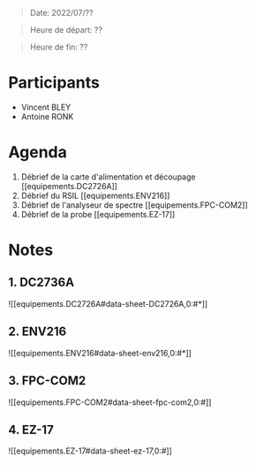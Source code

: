 > Date: 2022/07/??

> Heure de départ: ??

> Heure de fin: ??

# Participants

- Vincent BLEY
- Antoine RONK

# Agenda

1. Débrief de la carte d'alimentation et découpage [[equipements.DC2726A]]
2. Débrief du RSIL [[equipements.ENV216]]
3. Débrief de l'analyseur de spectre [[equipements.FPC-COM2]]
4. Débrief de la probe [[equipements.EZ-17]]

# Notes

## 1. DC2736A

![[equipements.DC2726A#data-sheet-DC2726A,0:#*]]

## 2. ENV216

![[equipements.ENV216#data-sheet-env216,0:#*]]

## 3. FPC-COM2

![[equipements.FPC-COM2#data-sheet-fpc-com2,0:#]]

## 4. EZ-17

![[equipements.EZ-17#data-sheet-ez-17,0:#]]